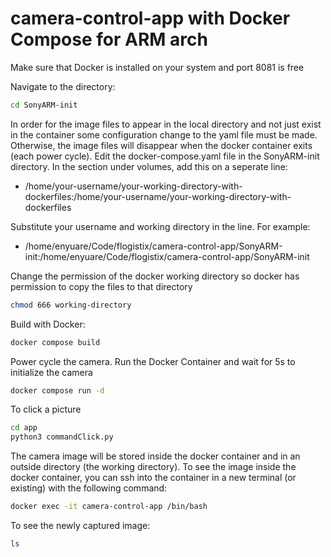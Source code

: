 # camera-control-app with Docker Compose for ARM arch

Make sure that Docker is installed on your system and port 8081 is free

Navigate to the directory:
```sh
cd SonyARM-init
```

In order for the image files to appear in the local directory and not just exist in the container some configuration change to the yaml file must be made. Otherwise, the image files will disappear when the docker container exits (each power cycle). Edit the docker-compose.yaml file in the SonyARM-init directory. In the section under volumes, add this on a seperate line:
 - /home/your-username/your-working-directory-with-dockerfiles:/home/your-username/your-working-directory-with-dockerfiles

Substitute your username and working directory in the line. For example:

- /home/enyuare/Code/flogistix/camera-control-app/SonyARM-init:/home/enyuare/Code/flogistix/camera-control-app/SonyARM-init

Change the permission of the docker working directory so docker has permission to copy the files to that directory
```sh
chmod 666 working-directory
```


Build with Docker:
```sh
docker compose build
```

Power cycle the camera. Run the Docker Container and wait for 5s to initialize the camera 
```sh
docker compose run -d
```
To click a picture
```sh
cd app
python3 commandClick.py
```
The camera image will be stored inside the docker container and in an outside directory (the working directory). To see the image inside the docker container, you can ssh into the container in a new terminal (or existing) with the following command:
```sh
docker exec -it camera-control-app /bin/bash
```

To see the newly captured image:
```sh
ls
```
